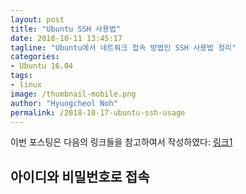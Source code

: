```yaml
---
layout: post
title: "Ubuntu SSH 사용법"
date: 2018-10-11 13:45:17
tagline: "Ubuntu에서 네트워크 접속 방법인 SSH 사용법 정리"
categories:
- Ubuntu 16.04
tags:
- linux
image: /thumbnail-mobile.png
author: "Hyungcheol Noh"
permalink: /2018-10-17-ubuntu-ssh-usage
---
```


이번 포스팅은 다음의 링크들을 참고하여서 작성하였다:
[링크1](http://programmingskills.net/archives/315)

## 아이디와 비밀번호로 접속
